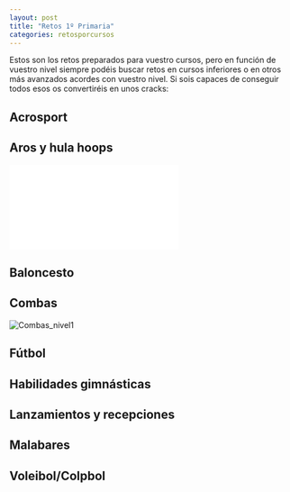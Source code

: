 ```yaml
---
layout: post
title: "Retos 1º Primaria"
categories: retosporcursos
---
```


Estos son los retos preparados para vuestro cursos, pero en función de vuestro nivel siempre podéis buscar retos en cursos inferiores o en otros más avanzados acordes con vuestro nivel. Si sois capaces de conseguir todos esos os convertiréis en unos cracks:

## Acrosport

## Aros y hula hoops

![Aros_nivel1](../pdfs/aros_nivel_1_compressed.pdf)

## Baloncesto

## Combas

![Combas_nivel1](../images_text/comba_nivel_1_compressed.jpg)

## Fútbol

## Habilidades gimnásticas

## Lanzamientos y recepciones

## Malabares

## Voleibol/Colpbol
